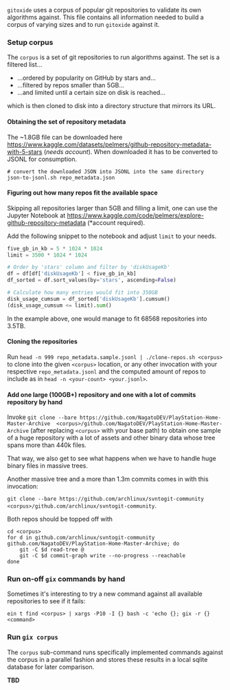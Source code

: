 `gitoxide` uses a corpus of popular git repositories to validate its own algorithms against.
This file contains all information needed to build a corpus of varying sizes and to run `gitoxide` against it.

### Setup corpus

The `corpus` is a set of git repositories to run algorithms against. The set is a filtered list…

* …ordered by popularity on GitHub by stars and…
* …filtered by repos smaller than 5GB…
* …and limited until a certain size on disk is reached…

which is then cloned to disk into a directory structure that mirrors its URL.

#### Obtaining the set of repository metadata

The ~1.8GB file can be downloaded here https://www.kaggle.com/datasets/pelmers/github-repository-metadata-with-5-stars (*needs account*).
When downloaded it has to be converted to JSONL for consumption.

```shell
# convert the downloaded JSON into JSONL into the same directory
json-to-jsonl.sh repo_metadata.json
```

#### Figuring out how many repos fit the available space

Skipping all repositories larger than 5GB and filling a limit, one can use the Jupyter Notebook at https://www.kaggle.com/code/pelmers/explore-github-repository-metadata (*account required).

Add the following snippet to the notebook and adjust `limit` to your needs.

```python
five_gb_in_kb = 5 * 1024 * 1024
limit = 3500 * 1024 * 1024

# Order by 'stars' column and filter by 'diskUsageKb'
df = df[df['diskUsageKb'] < five_gb_in_kb]
df_sorted = df.sort_values(by='stars', ascending=False)

# Calculate how many entries would fit into 350GB
disk_usage_cumsum = df_sorted['diskUsageKb'].cumsum()
(disk_usage_cumsum <= limit).sum()
```

In the example above, one would manage to fit 68568 repositories into 3.5TB.

#### Cloning the repositories

Run `head -n 999 repo_metadata.sample.jsonl | ./clone-repos.sh <corpus>` to clone into the given `<corpus>` location, or any other invocation with 
your respective `repo_metadata.jsonl` and the computed amount of repos to include as in `head -n <your-count> <your.jsonl>`.

#### Add one large (100GB+) repository and one with a lot of commits repository by hand

Invoke `git clone --bare https://github.com/NagatoDEV/PlayStation-Home-Master-Archive  <corpus>/github.com/NagatoDEV/PlayStation-Home-Master-Archive` (after replacing `<curpus>` with your base path)
to obtain one sample of a huge repository with a lot of assets and other binary data whose tree spans more than 440k files. 

That way, we also get to see what happens when we have to handle huge binary files in massive trees.

Another massive tree and a more than 1.3m commits comes in with this invocation: 

`git clone --bare https://github.com/archlinux/svntogit-community <corpus>/github.com/archlinux/svntogit-community`.

Both repos should be topped off with
```shell
cd <corpus>
for d in github.com/archlinux/svntogit-community github.com/NagatoDEV/PlayStation-Home-Master-Archive; do
    git -C $d read-tree @
    git -C $d commit-graph write --no-progress --reachable
done
```

### Run on-off `gix` commands by hand

Sometimes it's interesting to try a new command against all available repositories to see if it fails:

`ein t find <corpus> | xargs -P10 -I {} bash -c 'echo {}; gix -r {} <command>`

### Run `gix corpus`

The `corpus` sub-command runs specifically implemented commands against the corpus in a parallel fashion and stores these results in a local sqlite database for
later comparison.

**TBD**
